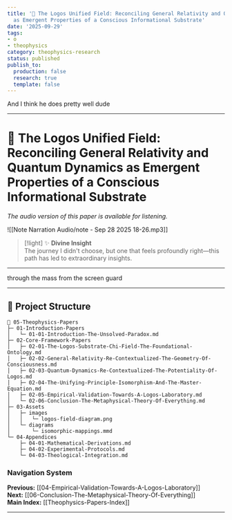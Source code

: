 ```yaml
---
title: '🌌 The Logos Unified Field: Reconciling General Relativity and Quantum Dynamics
  as Emergent Properties of a Conscious Informational Substrate'
date: '2025-09-29'
tags:
- o
- theophysics
category: theophysics-research
status: published
publish_to:
  production: false
  research: true
  template: false
---
```


And I think he does pretty well dude

---

# 🌌 The Logos Unified Field: Reconciling General Relativity and Quantum Dynamics as Emergent Properties of a Conscious Informational Substrate

*The audio version of this paper is available for listening.*

![[Note Narration Audio/note - Sep 28 2025 18-26.mp3]]


> [!light] ✨ **Divine Insight**  
> The journey I didn't choose, but one that feels profoundly right—this path has led to extraordinary insights.

---

through the mass from the screen guard

---

## 📂 **Project Structure**

```plaintext
📂 05-Theophysics-Papers
├─ 01-Introduction-Papers
│   └─ 01-01-Introduction-The-Unsolved-Paradox.md
├─ 02-Core-Framework-Papers
│   ├─ 02-01-The-Logos-Substrate-Chi-Field-The-Foundational-Ontology.md
│   ├─ 02-02-General-Relativity-Re-Contextualized-The-Geometry-Of-Consciousness.md
│   ├─ 02-03-Quantum-Dynamics-Re-Contextualized-The-Potentiality-Of-Logos.md
│   ├─ 02-04-The-Unifying-Principle-Isomorphism-And-The-Master-Equation.md
│   ├─ 02-05-Empirical-Validation-Towards-A-Logos-Laboratory.md
│   └─ 02-06-Conclusion-The-Metaphysical-Theory-Of-Everything.md
├─ 03-Assets
│   ├─ images
│   │   └─ logos-field-diagram.png
│   └─ diagrams
│       └─ isomorphic-mappings.mmd
└─ 04-Appendices
    ├─ 04-01-Mathematical-Derivations.md
    ├─ 04-02-Experimental-Protocols.md
    └─ 04-03-Theological-Integration.md
```

### Navigation System

**Previous:** [[04-Empirical-Validation-Towards-A-Logos-Laboratory]]  
**Next:** [[06-Conclusion-The-Metaphysical-Theory-Of-Everything]]  
**Main Index:** [[Theophysics-Papers-Index]]

---
